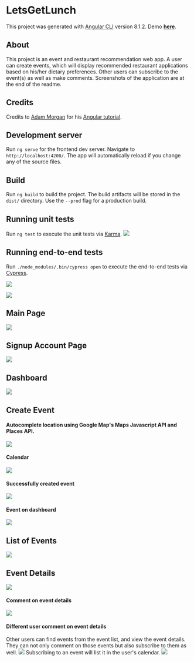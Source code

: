 # LetsGetLunch

This project was generated with [Angular CLI](https://github.com/angular/angular-cli) version 8.1.2. Demo <strong>[here](https://lets-get-lunch-fe-wt854.herokuapp.com/)</strong>.

## About
This project is an event and restaurant recommendation web app. A user can create events, which will display recommended restaurant applications based on his/her dietary preferences. Other users can subscribe to the event(s) as well as make comments. Screenshots of the application are at the end of the readme. 

## Credits
Credits to [Adam Morgan](https://github.com/atom-morgan) for his [Angular tutorial](https://github.com/theangulartutorial). 

## Development server

Run `ng serve` for the frontend dev server. Navigate to `http://localhost:4200/`. The app will automatically reload if you change any of the source files.

## Build

Run `ng build` to build the project. The build artifacts will be stored in the `dist/` directory. Use the `--prod` flag for a production build.

## Running unit tests

Run `ng test` to execute the unit tests via [Karma](https://karma-runner.github.io).
![](images/karma.png)


## Running end-to-end tests

Run `./node_modules/.bin/cypress open` to execute the end-to-end tests via [Cypress](https://www.cypress.io/).

![](images/cypress-main.png)

![](images/cypress-login.png)

## Main Page
![](images/mainpage.png)

## Signup Account Page
![](images/signup.png)

## Dashboard
![](images/dashboard.png)

## Create Event
#### Autocomplete location using Google Map's Maps Javascript API and Places API. 
![](images/event-autocomplete.png)

#### Calendar
![](images/event-calender.png)

#### Successfully created event
![](images/event-created.png)

#### Event on dashboard
![](images/event-on-dashboard.png)

## List of Events
![](images/event-details.png)

## Event Details
![](images/event-details.png)

#### Comment on event details
![](images/event-comment-1.png)

#### Different user comment on event details
Other users can find events from the event list, and view the event details. They can not only comment on those events but also subscribe to them as well. 
![](images/event-comment-2.png)
Subscribing to an event will list it in the user's calendar. 
![](images/subscribe-event.png)
